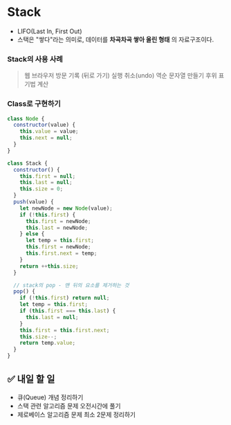 
# Stack
 - LIFO(Last In, First Out)
 - 스택은 "쌓다"라는 의미로, 데이터를 **차곡차곡 쌓아 올린 형태** 의 자료구조이다.

### Stack의 사용 사례
>  웹 브라우저 방문 기록 (뒤로 가기)
> 실행 취소(undo)
> 역순 문자열 만들기
> 후위 표기법 계산


### Class로 구현하기
```jsx
class Node {
  constructor(value) {
    this.value = value;
    this.next = null;
  }
}

class Stack {
  constructor() {
    this.first = null;
    this.last = null;
    this.size = 0;
  }
  push(value) {
    let newNode = new Node(value);
    if (!this.first) {
      this.first = newNode;
      this.last = newNode;
    } else {
      let temp = this.first;
      this.first = newNode;
      this.first.next = temp;
    }
    return ++this.size;
  }

  // stack의 pop - 맨 뒤의 요소를 제거하는 것
  pop() {
    if (!this.first) return null;
    let temp = this.first;
    if (this.first === this.last) {
      this.last = null;
    }
    this.first = this.first.next;
    this.size--;
    return temp.value;
  }
}
```


## ✅  내일 할 일
- 큐(Queue) 개념 정리하기
- 스택 관련 알고리즘 문제 오전시간에 풀기
- 제로베이스 알고리즘 문제 최소 2문제 정리하기

